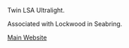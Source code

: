Twin LSA Ultralight.

Associated with Lockwood in Seabring.

[Main Website](https://www.aircam.com/)
